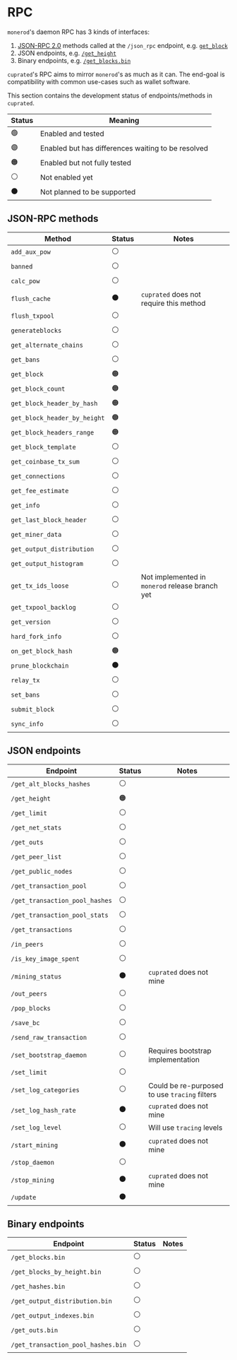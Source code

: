 # RPC
`monerod`'s daemon RPC has 3 kinds of interfaces:
1. [JSON-RPC 2.0](https://www.jsonrpc.org) methods called at the `/json_rpc` endpoint, e.g. [`get_block`](https://www.getmonero.org/resources/developer-guides/daemon-rpc.html#get_block)
1. JSON endpoints, e.g. [`/get_height`](https://www.getmonero.org/resources/developer-guides/daemon-rpc.html#get_height)
1. Binary endpoints, e.g. [`/get_blocks.bin`](https://www.getmonero.org/resources/developer-guides/daemon-rpc.html#get_blocksbin)

<!-- TODO: explain the binary format -->

`cuprated`'s RPC aims to mirror `monerod`'s as much as it can. The end-goal is compatibility with common use-cases such as wallet software.

This section contains the development status of endpoints/methods in `cuprated`.

| Status | Meaning |
|--------|---------|
| 🟢     | Enabled and tested
| 🟣     | Enabled but has differences waiting to be resolved
| 🟠     | Enabled but not fully tested
| ⚪     | Not enabled yet
| ⚫     | Not planned to be supported

<!-- NOTE: Sort methods/endpoints A-Z -->

## JSON-RPC methods
| Method                         | Status | Notes   |
|--------------------------------|--------|---------|
| `add_aux_pow`                  | ⚪     |
| `banned`                       | ⚪     |
| `calc_pow`                     | ⚪     |
| `flush_cache`                  | ⚫     | `cuprated` does not require this method
| `flush_txpool`                 | ⚪     |
| `generateblocks`               | ⚪     |
| `get_alternate_chains`         | ⚪     |
| `get_bans`                     | ⚪     |
| `get_block`                    | 🟠     |
| `get_block_count`              | 🟠     |
| `get_block_header_by_hash`     | 🟠     |
| `get_block_header_by_height`   | 🟠     |
| `get_block_headers_range`      | 🟠     |
| `get_block_template`           | ⚪     |
| `get_coinbase_tx_sum`          | ⚪     |
| `get_connections`              | ⚪     |
| `get_fee_estimate`             | ⚪     |
| `get_info`                     | ⚪     |
| `get_last_block_header`        | ⚪     |
| `get_miner_data`               | ⚪     |
| `get_output_distribution`      | ⚪     |
| `get_output_histogram`         | ⚪     |
| `get_tx_ids_loose`             | ⚪     | Not implemented in `monerod` release branch yet
| `get_txpool_backlog`           | ⚪     |
| `get_version`                  | ⚪     |
| `hard_fork_info`               | ⚪     |
| `on_get_block_hash`            | 🟠     |
| `prune_blockchain`             | ⚫     |
| `relay_tx`                     | ⚪     |
| `set_bans`                     | ⚪     |
| `submit_block`                 | ⚪     |
| `sync_info`                    | ⚪     |

## JSON endpoints
| Endpoint                       | Status | Notes   |
|--------------------------------|--------|---------|
| `/get_alt_blocks_hashes`       | ⚪     |
| `/get_height`                  | 🟠     |
| `/get_limit`                   | ⚪     |
| `/get_net_stats`               | ⚪     |
| `/get_outs`                    | ⚪     |
| `/get_peer_list`               | ⚪     |
| `/get_public_nodes`            | ⚪     |
| `/get_transaction_pool`        | ⚪     |
| `/get_transaction_pool_hashes` | ⚪     |
| `/get_transaction_pool_stats`  | ⚪     |
| `/get_transactions`            | ⚪     |
| `/in_peers`                    | ⚪     |
| `/is_key_image_spent`          | ⚪     |
| `/mining_status`               | ⚫     | `cuprated` does not mine
| `/out_peers`                   | ⚪     |
| `/pop_blocks`                  | ⚪     |
| `/save_bc`                     | ⚪     |
| `/send_raw_transaction`        | ⚪     |
| `/set_bootstrap_daemon`        | ⚪     | Requires bootstrap implementation
| `/set_limit`                   | ⚪     |
| `/set_log_categories`          | ⚪     | Could be re-purposed to use `tracing` filters
| `/set_log_hash_rate`           | ⚫     | `cuprated` does not mine
| `/set_log_level`               | ⚪     | Will use `tracing` levels
| `/start_mining`                | ⚫     | `cuprated` does not mine
| `/stop_daemon`                 | ⚪     |
| `/stop_mining`                 | ⚫     | `cuprated` does not mine
| `/update`                      | ⚫     |

## Binary endpoints
| Endpoint                           | Status | Notes   |
|------------------------------------|--------|---------|
| `/get_blocks.bin`                  | ⚪     |
| `/get_blocks_by_height.bin`        | ⚪     |
| `/get_hashes.bin`                  | ⚪     |
| `/get_output_distribution.bin`     | ⚪     |
| `/get_output_indexes.bin`          | ⚪     |
| `/get_outs.bin`                    | ⚪     |
| `/get_transaction_pool_hashes.bin` | ⚪     |
